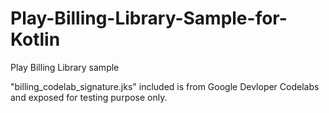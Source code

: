 # Play-Billing-Library-Sample-for-Kotlin
Play Billing Library sample

"billing_codelab_signature.jks" included is from Google Devloper Codelabs and exposed for testing purpose only.